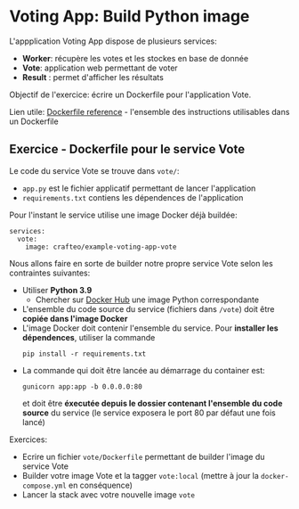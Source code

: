# Voting App: Build Python image

L'appplication Voting App dispose de plusieurs services:

- **Worker**: récupère les votes et les stockes en base de donnée
- **Vote**: application web permettant de voter
- **Result** : permet d'afficher les résultats

Objectif de l'exercice: écrire un Dockerfile pour l'application Vote.

Lien utile: [Dockerfile reference](https://docs.docker.com/engine/reference/builder) - l'ensemble des instructions utilisables dans un Dockerfile

## Exercice - Dockerfile pour le service Vote

Le code du service Vote se trouve dans `vote/`:
- `app.py` est le fichier applicatif permettant de lancer l'application
- `requirements.txt` contiens les dépendences de l'application

Pour l'instant le service utilise une image Docker déjà buildée:

```
services:
  vote:
    image: crafteo/example-voting-app-vote
```

Nous allons faire en sorte de builder notre propre service Vote selon les contraintes suivantes:

- Utiliser **Python 3.9**
  - Chercher sur [Docker Hub](https://hub.docker.com/) une image Python correspondante
- L'ensemble du code source du service (fichiers dans `/vote`) doit être **copiée dans l'image Docker**
- L'image Docker doit contenir l'ensemble du service. Pour **installer les dépendences**, utiliser la commande
   ```
   pip install -r requirements.txt
   ```
- La commande qui doit être lancée au démarrage du container est:
   ```
   gunicorn app:app -b 0.0.0.0:80
   ```
   et doit être **éxecutée depuis le dossier contenant l'ensemble du code source** du service (le service exposera le port 80 par défaut une fois lancé)

Exercices:

- Ecrire un fichier `vote/Dockerfile` permettant de builder l'image du service Vote
- Builder votre image Vote et la tagger `vote:local` (mettre à jour la `docker-compose.yml` en conséquence)
- Lancer la stack avec votre nouvelle image `vote`
